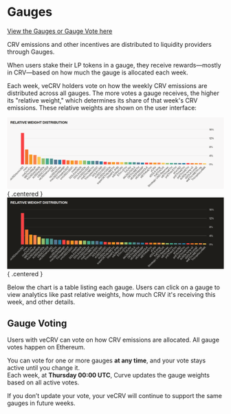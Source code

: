 <h1>Gauges</h1>

[View the Gauges or Gauge Vote here](https://curve.fi/dao/ethereum/gauges/)

CRV emissions and other incentives are distributed to liquidity providers through Gauges.

When users stake their LP tokens in a gauge, they receive rewards—mostly in CRV—based on how much the gauge is allocated each week.

Each week, veCRV holders vote on how the weekly CRV emissions are distributed across all gauges.  The more votes a gauge receives, the higher its "relative weight," which determines its share of that week's CRV emissions.  These relative weights are shown on the user interface:

![Gauge Relative Weights](../images/gov/gauge-relative-weight-light.png#only-light){ .centered }  
![Gauge Relative Weights](../images/gov/gauge-relative-weight-dark.png#only-dark){ .centered }

Below the chart is a table listing each gauge. Users can click on a gauge to view analytics like past relative weights, how much CRV it's receiving this week, and other details.

## **Gauge Voting**

Users with veCRV can vote on how CRV emissions are allocated.  All gauge votes happen on Ethereum.

You can vote for one or more gauges **at any time**, and your vote stays active until you change it.  
Each week, at **Thursday 00:00 UTC**, Curve updates the gauge weights based on all active votes.

If you don’t update your vote, your veCRV will continue to support the same gauges in future weeks.